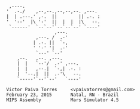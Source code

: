 	 ,----.                             
	'  .-./    ,--,--.,--,--,--. ,---.  
	|  | .---.' ,-.  ||        || .-. : 
	'  '--'  |\ '-'  ||  |  |  |\   --. 
	 `------'  `--`--'`--`--`--' `----' 
	 		          ,---.                       
			   ,---. /  .-'                       
			  | .-. ||  `-,                       
			  ' '-' '|  .-'                       
			   `---' `--'                         
	    ,--.   ,--. ,---.                   
	    |  |   `--'/  .-' ,---.             
	    |  |   ,--.|  `-,| .-. :            
	    |  '--.|  ||  .-'\   --.            
	    `-----'`--'`--'   `----'   

 	Victor Paiva Torres 	<vpaivatorres@gmail.com>
	February 23, 2015		Natal, RN - Brazil
	MIPS Assembly			Mars Simulator 4.5
